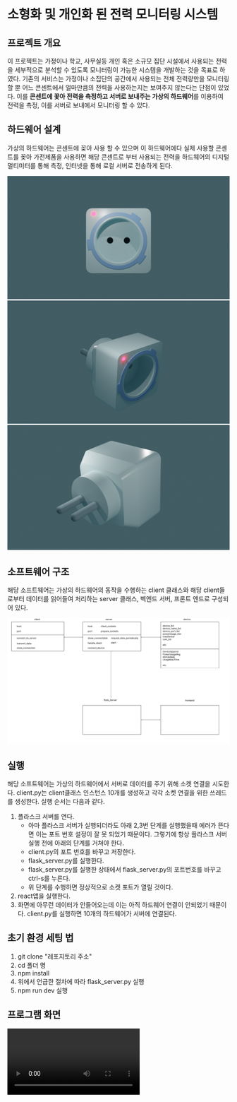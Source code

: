 # 소형화 및 개인화 된 전력 모니터링 시스템

## 프로젝트 개요
이 프로젝트는 가정이나 학교, 사무실등 개인 혹은 소규모 집단 시설에서 사용되는 전력을 세부적으로 분석할 수 있도록 모니터링이 가능한 시스템을 개발하는 것을 목표로 하였다. 기존의 서비스는 가정이나 소집단의 공간에서 사용되는 전체 전력량만을 모니터링 할 뿐 어느 콘센트에서 얼마만큼의 전력을 사용하는지는 보여주지 않는다는 단점이 있었다. 이를 <b>콘센트에 꽃아 전력을 측정하고 서버로 보내주는 가상의 하드웨어</b>를 이용하여 전력을 측정, 이를 서버로 보내에서 모니터링 할 수 있다.

## 하드웨어 설계
가상의 하드웨어는 콘센트에 꽂아 사용 할 수 있으며 이 하드웨어에다 실제 사용할 콘센트를 꽂아 가전제품을 사용하면 해당 콘센트로 부터 사용되는 전력을 하드웨어의 디지털 멀티미터를 통해 측정, 인터넷을 통해 로컬 서버로 전송하게 된다. 

<img src = "img/hw1.png">
<img src = "img/hw2.png">
<img src = "img/hw3.png">

## 소프트웨어 구조
해당 소프트웨어는 가상의 하드웨어의 동작을 수행하는 client 클래스와 해당 client들로부터 데이터를 읽어들여 처리하는 server 클래스, 벡엔드 서버, 프론트 엔드로 구성되어 있다.

<img src = "img/structure.png">

## 실행
해당 소프트웨어는 가상의 하드웨어에서 서버로 데이터를 주기 위해 소켓 연결을 시도한다. client.py는 client클래스 인스턴스 10개를 생성하고 각각 소켓 연결을 위한 쓰레드를 생성한다. 실행 순서는 다음과 같다.

1. 플라스크 서버를 연다.
   - 아마 플라스크 서버가 실행되더라도 아래 2,3번 단계를 실행했을때 에러가 뜬다면 이는 포트 번호 설정이 잘 못 되었기 때문이다. 그렇기에 항상 플라스크 서버 실행 전에 아래의 단계를 거쳐야 한다.
   - client.py의 포트 번호를 바꾸고 저장한다.
   - flask_server.py를 실행한다.
   - flask_server.py를 실행한 상태에서 flask_server.py의 포트번호를 바꾸고 ctrl-s를 누른다. 
   - 위 단계를 수행하면 정상적으로 소켓 포트가 열릴 것이다.
2. react앱을 실행한다.
3. 화면에 아무런 데이터가 안들어오는데 이는 아직 하드웨어 연결이 안되었기 때문이다. client.py를 실행하면 10개의 하드웨어가 서버에 연결된다.

## 초기 환경 세팅 법
1. git clone "레포지토리 주소"
2. cd 폴더 명
3. npm install
4. 위에서 언급한 절차에 따라 flask_server.py 실행
5. npm run dev 실행


## 프로그램 화면
<video src="video/demo.mp4" autoplay="autoplay" loop = "loop" type="video/mp4">